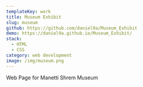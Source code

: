 ```yaml
---
templateKey: work
title: Museum Exhibit
slug: museum
github: https://github.com/daniel9a/Museum_Exhibit
demo: https://daniel9a.github.io/Museum_Exhibit/
stack:
  - HTML
  - CSS
category: web development
image: /img/museum.png
---
```


Web Page for Manetti Shrem Museum
